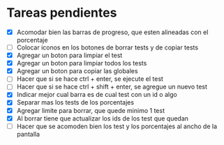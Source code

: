 # Tareas pendientes

- [X] Acomodar bien las barras de progreso, que esten alineadas con el porcentaje
- [ ] Colocar iconos en los botones de borrar tests y de copiar tests
- [X] Agregar un boton para limpiar el test
- [X] Agregar un boton para limpiar todos los tests
- [X] Agregar un boton para copiar las globales
- [ ] Hacer que si se hace ctrl + enter, se ejecute el test
- [ ] Hacer que si se hace ctrl + shift + enter, se agregue un nuevo test
- [X] Indicar mejor cual barra es de cual test con un id o algo
- [X] Separar mas los tests de los porcentajes
- [X] Agregar limite para borrar, que quede minimo 1 test
- [X] Al borrar tiene que actualizar los ids de los test que quedan
- [ ] Hacer que se acomoden bien los test y los porcentajes al ancho de la pantalla